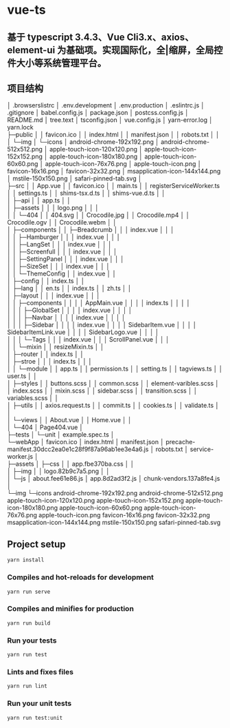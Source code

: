 # vue-ts

## 基于 typescript 3.4.3、Vue Cli3.x、axios、element-ui 为基础项。实现国际化，全|缩屏，全局控件大小等系统管理平台。

## 项目结构

│ .browserslistrc
│ .env.development
│ .env.production
│ .eslintrc.js
│ .gitignore
│ babel.config.js
│ package.json
│ postcss.config.js
│ README.md
│ tree.text
│ tsconfig.json
│ vue.config.js
│ yarn-error.log
│ yarn.lock  
├─public
│ │ favicon.ico
│ │ index.html
│ │ manifest.json
│ │ robots.txt
│ │  
│ └─img
│ └─icons
│ android-chrome-192x192.png
│ android-chrome-512x512.png
│ apple-touch-icon-120x120.png
│ apple-touch-icon-152x152.png
│ apple-touch-icon-180x180.png
│ apple-touch-icon-60x60.png
│ apple-touch-icon-76x76.png
│ apple-touch-icon.png
│ favicon-16x16.png
│ favicon-32x32.png
│ msapplication-icon-144x144.png
│ mstile-150x150.png
│ safari-pinned-tab.svg
│  
├─src
│ │ App.vue
│ │ favicon.ico
│ │ main.ts
│ │ registerServiceWorker.ts
│ │ settings.ts
│ │ shims-tsx.d.ts
│ │ shims-vue.d.ts
│ │  
│ ├─api
│ │ app.ts
│ │  
│ ├─assets
│ │ │ logo.png
│ │ │  
│ │ └─404
│ │ 404.svg
│ │ Crocodile.jpg
│ │ Crocodile.mp4
│ │ Crocodile.ogv
│ │ Crocodile.webm
│ │  
│ ├─components
│ │ ├─Breadcrumb
│ │ │ index.vue
│ │ │  
│ │ ├─Hamburger
│ │ │ index.vue
│ │ │  
│ │ ├─LangSet
│ │ │ index.vue
│ │ │  
│ │ ├─Screenfull
│ │ │ index.vue
│ │ │  
│ │ ├─SettingPanel
│ │ │ index.vue
│ │ │  
│ │ ├─SizeSet
│ │ │ index.vue
│ │ │  
│ │ └─ThemeConfig
│ │ index.vue
│ │  
│ ├─config
│ │ index.ts
│ │  
│ ├─lang
│ │ en.ts
│ │ index.ts
│ │ zh.ts
│ │  
│ ├─layout
│ │ │ index.vue
│ │ │  
│ │ ├─components
│ │ │ │ AppMain.vue
│ │ │ │ index.ts
│ │ │ │  
│ │ │ ├─GlobalSet
│ │ │ │ index.vue
│ │ │ │  
│ │ │ ├─Navbar
│ │ │ │ index.vue
│ │ │ │  
│ │ │ ├─Sidebar
│ │ │ │ index.vue
│ │ │ │ SidebarItem.vue
│ │ │ │ SidebarItemLink.vue
│ │ │ │ SidebarLogo.vue
│ │ │ │  
│ │ │ └─Tags
│ │ │ index.vue
│ │ │ ScrollPanel.vue
│ │ │  
│ │ └─mixin
│ │ resizeMixin.ts
│ │  
│ ├─router
│ │ index.ts
│ │  
│ ├─stroe
│ │ │ index.ts
│ │ │  
│ │ └─module
│ │ app.ts
│ │ permission.ts
│ │ setting.ts
│ │ tagviews.ts
│ │ user.ts
│ │  
│ ├─styles
│ │ buttons.scss
│ │ common.scss
│ │ element-varibles.scss
│ │ index.scss
│ │ mixin.scss
│ │ sidebar.scss
│ │ transition.scss
│ │ variables.scss
│ │  
│ ├─utils
│ │ axios.request.ts
│ │ commit.ts
│ │ cookies.ts
│ │ validate.ts
│ │  
│ └─views
│ │ About.vue
│ │ Home.vue
│ │  
│ └─404
│ Page404.vue
│  
├─tests
│ └─unit
│ example.spec.ts
│  
└─webApp
│ favicon.ico
│ index.html
│ manifest.json
│ precache-manifest.30dcc2ea0e1c28f9f87a96ab1ee3e4a6.js
│ robots.txt
│ service-worker.js
│  
 ├─assets
│ ├─css
│ │ app.fbe370ba.css
│ │  
 │ ├─img
│ │ logo.82b9c7a5.png
│ │  
 │ └─js
│ about.fee61e86.js
│ app.8d2ad3f2.js
│ chunk-vendors.137a8fe4.js
│  
 └─img
└─icons
android-chrome-192x192.png
android-chrome-512x512.png
apple-touch-icon-120x120.png
apple-touch-icon-152x152.png
apple-touch-icon-180x180.png
apple-touch-icon-60x60.png
apple-touch-icon-76x76.png
apple-touch-icon.png
favicon-16x16.png
favicon-32x32.png
msapplication-icon-144x144.png
mstile-150x150.png
safari-pinned-tab.svg

## Project setup

```
yarn install
```

### Compiles and hot-reloads for development

```
yarn run serve
```

### Compiles and minifies for production

```
yarn run build
```

### Run your tests

```
yarn run test
```

### Lints and fixes files

```
yarn run lint
```

### Run your unit tests

```
yarn run test:unit
```
